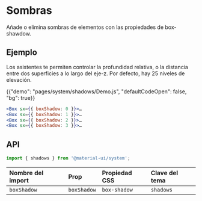 # Sombras

<p class="description">Añade o elimina sombras de elementos con las propiedades de box-shawdow.</p>

## Ejemplo

Los asistentes te permiten controlar la profundidad relativa, o la distancia entre dos superficies a lo largo del eje-z. Por defecto, hay 25 niveles de elevación.

{{"demo": "pages/system/shadows/Demo.js", "defaultCodeOpen": false, "bg": true}}

```jsx
<Box sx={{ boxShadow: 0 }}>…
<Box sx={{ boxShadow: 1 }}>…
<Box sx={{ boxShadow: 2 }}>…
<Box sx={{ boxShadow: 3 }}>…
```

## API

```js
import { shadows } from '@material-ui/system';
```

| Nombre del import | Prop        | Propiedad CSS | Clave del tema |
|:----------------- |:----------- |:------------- |:-------------- |
| `boxShadow`       | `boxShadow` | `box-shadow`  | `shadows`      |
